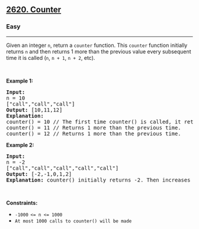 <h2><a href="https://leetcode.com/problems/counter/">2620. Counter</a></h2><h3>Easy</h3><hr><div style="user-select: auto;"><p style="user-select: auto;">Given an integer&nbsp;<code style="user-select: auto;">n</code>,&nbsp;return a <code style="user-select: auto;">counter</code> function. This <code style="user-select: auto;">counter</code> function initially returns&nbsp;<code style="user-select: auto;">n</code>&nbsp;and then returns 1 more than the previous value every subsequent time it is called (<code style="user-select: auto;">n</code>, <code style="user-select: auto;">n + 1</code>, <code style="user-select: auto;">n + 2</code>, etc).</p>

<p style="user-select: auto;">&nbsp;</p>
<p style="user-select: auto;"><strong class="example" style="user-select: auto;">Example 1:</strong></p>

<pre style="user-select: auto;"><strong style="user-select: auto;">Input:</strong> 
n = 10 
["call","call","call"]
<strong style="user-select: auto;">Output:</strong> [10,11,12]
<strong style="user-select: auto;">Explanation: 
</strong>counter() = 10 // The first time counter() is called, it returns n.
counter() = 11 // Returns 1 more than the previous time.
counter() = 12 // Returns 1 more than the previous time.
</pre>

<p style="user-select: auto;"><strong class="example" style="user-select: auto;">Example 2:</strong></p>

<pre style="user-select: auto;"><strong style="user-select: auto;">Input:</strong> 
n = -2
["call","call","call","call","call"]
<strong style="user-select: auto;">Output:</strong> [-2,-1,0,1,2]
<strong style="user-select: auto;">Explanation:</strong> counter() initially returns -2. Then increases after each sebsequent call.
</pre>

<p style="user-select: auto;">&nbsp;</p>
<p style="user-select: auto;"><strong style="user-select: auto;">Constraints:</strong></p>

<ul style="user-select: auto;">
	<li style="user-select: auto;"><code style="user-select: auto;">-1000<sup style="user-select: auto;">&nbsp;</sup>&lt;= n &lt;= 1000</code></li>
	<li style="user-select: auto;"><code style="user-select: auto;">At most 1000 calls to counter() will be made</code></li>
</ul>
</div>